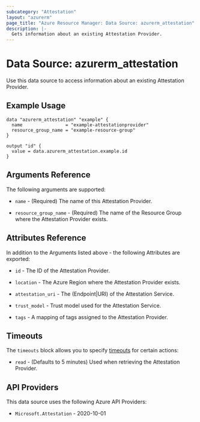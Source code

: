 ```yaml
---
subcategory: "Attestation"
layout: "azurerm"
page_title: "Azure Resource Manager: Data Source: azurerm_attestation"
description: |-
  Gets information about an existing Attestation Provider.
---
```


# Data Source: azurerm_attestation

Use this data source to access information about an existing Attestation Provider.

## Example Usage

```hcl
data "azurerm_attestation" "example" {
  name                = "example-attestationprovider"
  resource_group_name = "example-resource-group"
}

output "id" {
  value = data.azurerm_attestation.example.id
}
```

## Arguments Reference

The following arguments are supported:

* `name` - (Required) The name of this Attestation Provider.

* `resource_group_name` - (Required) The name of the Resource Group where the Attestation Provider exists.

## Attributes Reference

In addition to the Arguments listed above - the following Attributes are exported:

* `id` - The ID of the Attestation Provider.

* `location` - The Azure Region where the Attestation Provider exists.

* `attestation_uri` - The (Endpoint|URI) of the Attestation Service.

* `trust_model` - Trust model used for the Attestation Service.

* `tags` - A mapping of tags assigned to the Attestation Provider.

## Timeouts

The `timeouts` block allows you to specify [timeouts](https://www.terraform.io/language/resources/syntax#operation-timeouts) for certain actions:

* `read` - (Defaults to 5 minutes) Used when retrieving the Attestation Provider.

## API Providers
<!-- This section is generated, changes will be overwritten -->
This data source uses the following Azure API Providers:

* `Microsoft.Attestation` - 2020-10-01
